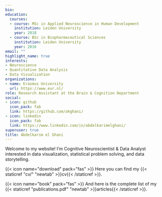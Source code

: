 ```yaml
---
bio: 
education:
  courses:
  - course: MSc in Applied Neuroscience in Human Development
    institution: Leiden University
    year: 2018
  - course: BSc in Biopharmaceutical Sciences
    institution: Leiden University
    year: 2016   
email: ""
highlight_name: true
interests:
- Neuroscience
- Quantitative Data Analysis
- Data Visualization
organizations:
- name: Erasmus University
  url: https://www.eur.nl/
role: Research Assistant at the Brain & Cognition Department
social:
- icon: github
  icon_pack: fab
  link: https://github.com/akghani/
- icon: linkedin
  icon_pack: fab
  link: https://www.linkedin.com/in/abdelkarimelghani/
superuser: true
title: Abdelkarim el Ghani
---
```


Welcome to my website!
I’m Cognitive Neuroscientist & Data Analyst interested in data visualization, statistical problem solving, and data storytelling.

{{< icon name="download" pack="fas" >}} Here you can find my {{< staticref "cv/" "newtab" >}}cv{{< /staticref >}}.

{{< icon name="book" pack="fas" >}} And here is the complete list of my {{< staticref "publications.pdf" "newtab" >}}articles{{< /staticref >}}.
